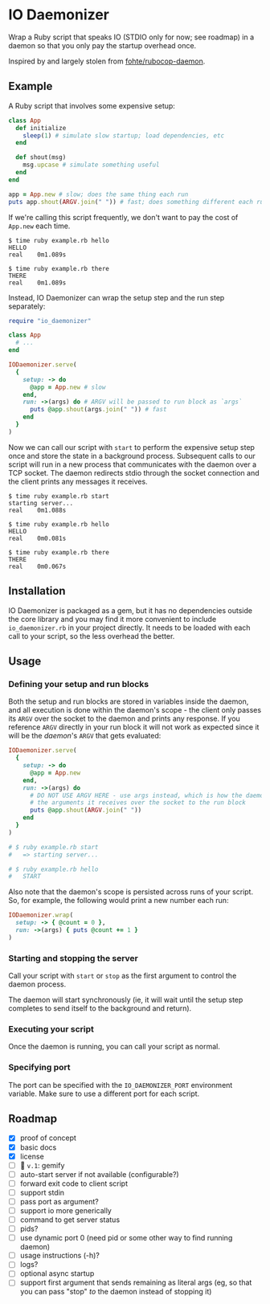 # IO Daemonizer
Wrap a Ruby script that speaks IO (STDIO only for now; see roadmap) in a daemon so that you only pay the startup overhead once.

Inspired by and largely stolen from [fohte/rubocop-daemon](https://github.com/fohte/rubocop-daemon).

## Example
A Ruby script that involves some expensive setup:

```ruby
class App
  def initialize
    sleep(1) # simulate slow startup; load dependencies, etc
  end

  def shout(msg)
    msg.upcase # simulate something useful
  end
end

app = App.new # slow; does the same thing each run
puts app.shout(ARGV.join(" ")) # fast; does something different each run
```

If we're calling this script frequently, we don't want to pay the cost of `App.new` each time.

```
$ time ruby example.rb hello
HELLO
real    0m1.089s

$ time ruby example.rb there
THERE
real    0m1.089s
```

Instead, IO Daemonizer can wrap the setup step and the run step separately:

```ruby
require "io_daemonizer"

class App
  # ...
end

IODaemonizer.serve(
  {
    setup: -> do
      @app = App.new # slow
    end,
    run: ->(args) do # ARGV will be passed to run block as `args`
      puts @app.shout(args.join(" ")) # fast
    end
  }
)
```

Now we can call our script with `start` to perform the expensive setup step once and store the state in a background process. Subsequent calls to our script will run in a new process that communicates with the daemon over a TCP socket. The daemon redirects stdio through the socket connection and the client prints any messages it receives.


```
$ time ruby example.rb start
starting server...
real    0m1.088s

$ time ruby example.rb hello
HELLO
real    0m0.081s

$ time ruby example.rb there
THERE
real    0m0.067s
```

## Installation
IO Daemonizer is packaged as a gem, but it has no dependencies outside the core library and you may find it more convenient to include `io_daemonizer.rb` in your project directly. It needs to be loaded with each call to your script, so the less overhead the better.

## Usage
### Defining your setup and run blocks
Both the setup and run blocks are stored in variables inside the daemon, and all execution is done within the daemon's scope - the client only passes its `ARGV` over the socket to the daemon and prints any response. If you reference `ARGV` directly in your run block it will not work as expected since it will be the _daemon_'s `ARGV` that gets evaluated:

```ruby
IODaemonizer.serve(
  {
    setup: -> do
      @app = App.new
    end,
    run: ->(args) do
      # DO NOT USE ARGV HERE - use args instead, which is how the daemon passes
      # the arguments it receives over the socket to the run block
      puts @app.shout(ARGV.join(" "))
    end
  }
)

# $ ruby example.rb start
#   => starting server...

# $ ruby example.rb hello
#   START
```

Also note that the daemon's scope is persisted across runs of your script. So, for example, the following would print a new number each run:

```ruby
IODaemonizer.wrap(
  setup: -> { @count = 0 },
  run: ->(args) { puts @count += 1 }
)
```

### Starting and stopping the server
Call your script with `start` or `stop` as the first argument to control the daemon process.

The daemon will start synchronously (ie, it will wait until the setup step completes to send itself to the background and return).

### Executing your script
Once the daemon is running, you can call your script as normal.

### Specifying port
The port can be specified with the `IO_DAEMONIZER_PORT` environment variable. Make sure to use a different port for each script.

## Roadmap
* [x] proof of concept
* [x] basic docs
* [x] license
* [ ] :bookmark: `v.1`: gemify 
* [ ] auto-start server if not available (configurable?)
* [ ] forward exit code to client script
* [ ] support stdin
* [ ] pass port as argument?
* [ ] support io more generically
* [ ] command to get server status
* [ ] pids?
* [ ] use dynamic port 0 (need pid or some other way to find running daemon)
* [ ] usage instructions (-h)?
* [ ] logs?
* [ ] optional async startup
* [ ] support first argument that sends remaining as literal args (eg, so that you can pass "stop" _to_ the daemon instead of stopping it)
